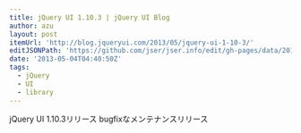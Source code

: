 ```yaml
---
title: jQuery UI 1.10.3 | jQuery UI Blog
author: azu
layout: post
itemUrl: 'http://blog.jqueryui.com/2013/05/jquery-ui-1-10-3/'
editJSONPath: 'https://github.com/jser/jser.info/edit/gh-pages/data/2013/05/index.json'
date: '2013-05-04T04:40:50Z'
tags:
  - jQuery
  - UI
  - library
---
```

jQuery UI 1.10.3リリース
bugfixなメンテナンスリリース
